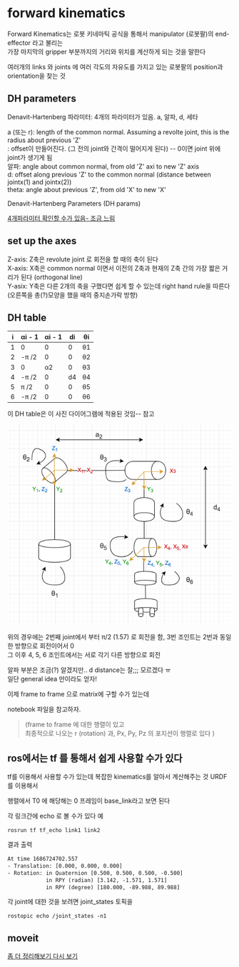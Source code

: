 # forward kinematics
Forward Kinematics는 로봇 키네마틱 공식을 통해서 manipulator (로봇팔)의 end-effector 라고 불리는   
가장 마지막의 gripper 부분까지의 거리와 위치를 계산하게 되는 것을 말한다  

여러개의 links 와 joints 에 여러 각도의 자유도를 가지고 있는 로봇팔의 position과 orientation을 찾는 것

## DH parameters
Denavit-Hartenberg 파라미터: 4개의 파라미터가 있음. a, 알파, d, 세타  

a (또는 r): length of the common normal. Assuming a revolte joint, this is the radius about previous 'Z'    
: offset이 만들어진다. (그 전의 joint와 간격이 떨어지게 된다) -- 0이면 joint 위에 joint가 생기게 됨   
알파: angle about common normal, from old 'Z' axi to new 'Z' axis   
d: offset along previous 'Z' to the common normal    (distance between jointx(1) and jointx(2))   
theta: angle about previous 'Z', from old 'X' to new 'X'   


Denavit-Hartenberg Parameters (DH params)

[4개파라미터 확인할 수가 있음- 조금 느림](https://demonstrations.wolfram.com/DenavitHartenbergParametersForAThreeLinkRobot/)


## set up the axes
Z-axis: Z축은 revolute joint 로 회전을 할 때의 축이 된다   
X-axis: X축은 common normal 이면서 이전의 Z축과 현재의 Z축 간의 가장 짧은 거리가 된다 (orthogonal line)   
Y-asix: Y축은 다른 2개의 축을 구했다면 쉽게 할 수 있는데 right hand rule을 따른다(오른쪽을 총(?)모양을 했을 때의 중지손가락 방향)   


## DH table
| i | αi - 1 | αi - 1 | di | θi |
| --- | --- | --- | --- | --- |
| 1 | 0 | 0 | 0 | θ1 |
| 2 | -π /2 | 0 | 0 | θ2 |
| 3 | 0 | α2 | 0 | θ3 |
| 4 | -π /2 | 0 | d4 | θ4 |
| 5 | π /2 | 0 | 0 | θ5 |
| 6 | -π /2 | 0 | 0 | θ6 |

이 DH table은 이 사진 다이어그램에 적용된 것임-- 참고

![img 출처 the Constructor Manipulator Arm](img/kinematic_diagram.png)   

위의 경우에는 2번째 joint에서 부터 π/2 (1.57) 로 회전을 함, 3번 조인트는 2번과 동일한 방향으로 회전이어서 0  
그 이후 4, 5, 6 조인트에서는 서로 각기 다른 방향으로 회전    

알파 부분은 조금(?) 알겠지만.. d distance는 잘;;; 모르겠다 ㅠ  
일단 general idea 만이라도 얻자!  

이제 frame to frame 으로 matrix에 구할 수가 있는데   

notebook 파일을 참고하자.   
>  (frame to frame 에 대한 행렬이 있고   
최종적으로 나오는 r (rotation) 과, Px, Py, Pz 의  포지션이 행렬로 있다 )  


## ros에서는 tf 를 통해서 쉽게 사용할 수가 있다
tf를 이용해서 사용할 수가 있는데 복잡한 kinematics를 알아서 계산해주는 것
URDF 를 이용해서 

행렬에서 T0 에 해당해는 0 프레임이 base_link라고 보면 된다   

각 링크간에 echo 로 볼 수가 있다 
예
```
rosrun tf tf_echo link1 link2
```

결과 출력
```
At time 1686724702.557
- Translation: [0.000, 0.000, 0.000]
- Rotation: in Quaternion [0.500, 0.500, 0.500, -0.500]
            in RPY (radian) [3.142, -1.571, 1.571]
            in RPY (degree) [180.000, -89.988, 89.988]
```

각 joint에 대한 것을 보려면 joint_states 토픽을 
```
rostopic echo /joint_states -n1
```


## moveit



[좀 더 정리해보기 다시 보기](https://www.youtube.com/watch?v=_pIyXGRXMWY)
